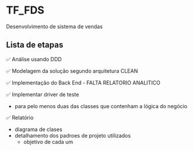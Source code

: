 # TF_FDS
Desenvolvimento de sistema de vendas

## Lista de etapas

✅ Análise usando DDD

✅ Modelagem da solução segundo arquitetura CLEAN

✅ Implementação do Back End - FALTA RELATORIO ANALITICO

✅ Implementar driver de teste

- para pelo menos duas das classes que contenham a lógica do negócio

✅ Relatório

  - diagrama de clases
  - detalhamento dos padroes de projeto utilizados
      - objetivo de cada um


